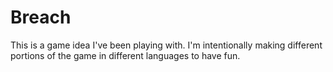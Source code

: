 Breach
======

This is a game idea I've been playing with. I'm intentionally making different portions of the game in different languages to have fun.
